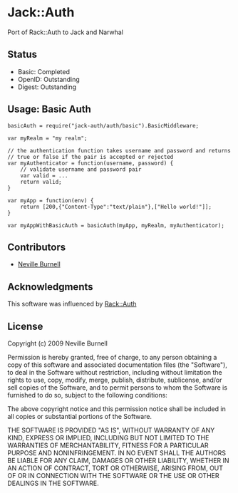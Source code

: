 Jack::Auth
===========
Port of Rack::Auth to Jack and Narwhal

Status
------
* Basic: Completed
* OpenID: Outstanding
* Digest: Outstanding

Usage: Basic Auth
-----------------
    basicAuth = require("jack-auth/auth/basic").BasicMiddleware;

    var myRealm = "my realm";

    // the authentication function takes username and password and returns
    // true or false if the pair is accepted or rejected
    var myAuthenticator = function(username, password) {
        // validate username and password pair
        var valid = ...
        return valid;
    }

    var myApp = function(env) {
        return [200,{"Content-Type":"text/plain"},["Hello world!"]];
    }

    var myAppWithBasicAuth = basicAuth(myApp, myRealm, myAuthenticator);

Contributors
------------
* [Neville Burnell][2]

Acknowledgments
---------------

This software was influenced by [Rack::Auth][1]

[1]:http://github.com/rack/rack
[2]:http://github.com/nevilleburnell

License
-------
Copyright (c) 2009 Neville Burnell

Permission is hereby granted, free of charge, to any person obtaining a copy
of this software and associated documentation files (the "Software"), to
deal in the Software without restriction, including without limitation the
rights to use, copy, modify, merge, publish, distribute, sublicense, and/or
sell copies of the Software, and to permit persons to whom the Software is
furnished to do so, subject to the following conditions:

The above copyright notice and this permission notice shall be included in
all copies or substantial portions of the Software.

THE SOFTWARE IS PROVIDED "AS IS", WITHOUT WARRANTY OF ANY KIND, EXPRESS OR
IMPLIED, INCLUDING BUT NOT LIMITED TO THE WARRANTIES OF MERCHANTABILITY,
FITNESS FOR A PARTICULAR PURPOSE AND NONINFRINGEMENT. IN NO EVENT SHALL
THE AUTHORS BE LIABLE FOR ANY CLAIM, DAMAGES OR OTHER LIABILITY, WHETHER
IN AN ACTION OF CONTRACT, TORT OR OTHERWISE, ARISING FROM, OUT OF OR IN
CONNECTION WITH THE SOFTWARE OR THE USE OR OTHER DEALINGS IN THE SOFTWARE.

